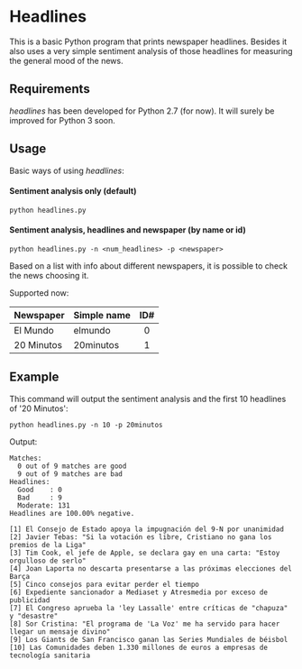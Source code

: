 Headlines
========

This is a basic Python program that prints newspaper headlines. Besides it also uses a very simple sentiment analysis of those headlines for measuring the general mood of the news.

## Requirements

*headlines* has been developed for Python 2.7 (for now). It will surely be improved for Python 3 soon.

## Usage

Basic ways of using *headlines*:

#### Sentiment analysis only (default)

```
python headlines.py
```

#### Sentiment analysis, headlines and newspaper (by name or id)

```
python headlines.py -n <num_headlines> -p <newspaper>
```

Based on a list with info about different newspapers, it is possible to check the news choosing it.

Supported now:

| Newspaper      | Simple name     |    ID# |
| -------------- | --------------- | :----: |
| El Mundo       | elmundo         |      0 |
| 20 Minutos     | 20minutos       |      1 |

## Example

This command will output the sentiment analysis and the first 10 headlines of '20 Minutos':

```
python headlines.py -n 10 -p 20minutos
```

Output:

```
Matches:
  0 out of 9 matches are good
  9 out of 9 matches are bad
Headlines: 
  Good    : 0
  Bad     : 9
  Moderate: 131
Headlines are 100.00% negative.

[1] El Consejo de Estado apoya la impugnación del 9-N por unanimidad
[2] Javier Tebas: "Si la votación es libre, Cristiano no gana los premios de la Liga"
[3] Tim Cook, el jefe de Apple, se declara gay en una carta: "Estoy orgulloso de serlo"
[4] Joan Laporta no descarta presentarse a las próximas elecciones del Barça
[5] Cinco consejos para evitar perder el tiempo
[6] Expediente sancionador a Mediaset y Atresmedia por exceso de publicidad
[7] El Congreso aprueba la 'ley Lassalle' entre críticas de "chapuza" y "desastre"
[8] Sor Cristina: "El programa de 'La Voz' me ha servido para hacer llegar un mensaje divino"
[9] Los Giants de San Francisco ganan las Series Mundiales de béisbol
[10] Las Comunidades deben 1.330 millones de euros a empresas de tecnología sanitaria
```
